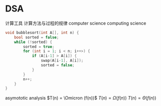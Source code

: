 # DSA

计算工具
计算方法与过程的规律
computer science
computing science

```C++
void bubblesort(int A[], int n) {
    bool sorted = false;
    while (!sorted) {
        sorted = true;
        for (int i = 1; i < n; i++>) {
            if (A[i-1] > A[i]) {
                swap(A[i-1], A[i]);
                sorted = false;
            }
        }
        n++;
    }
}
```

asymototic analysis
$T(n) = \Omicron (f(n))$
$T(n) = \Omega (f(n))$
$T(n) = \Theta (f(n))$
